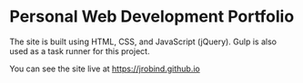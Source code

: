 # Personal Web Development Portfolio

The site is built using HTML, CSS, and JavaScript (jQuery). Gulp is also used as a task runner for this project.

You can see the site live at https://jrobind.github.io